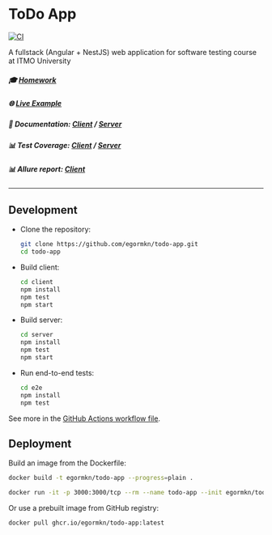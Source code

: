# ToDo App

[![CI](https://github.com/egormkn/todo-app/actions/workflows/workflow.yml/badge.svg)](https://github.com/egormkn/todo-app/actions/workflows/workflow.yml)

A fullstack (Angular + NestJS) web application for software testing course at ITMO University

##### :mortar_board: [Homework][homework]
##### :globe_with_meridians: [Live Example][live]
##### :blue_book: Documentation: [Client][docs-client] / [Server][docs-server]
##### :bar_chart: Test Coverage: [Client][coverage-client] / [Server][coverage-server]
##### :bar_chart: Allure report: [Client][allure-client]

[homework]: https://egormkn.github.io/todo-app/docs "Homework"
[live]: https://egormkn-todo-app.herokuapp.com "Live example"
[allure-client]: https://egormkn.github.io/todo-app/allure/client "Client Allure report"
[coverage-client]: https://egormkn.github.io/todo-app/coverage/client "Client code coverage"
[coverage-server]: https://egormkn.github.io/todo-app/coverage/server "Server code coverage"
[docs-client]: https://egormkn.github.io/todo-app/docs/client "Client documentation"
[docs-server]: https://egormkn.github.io/todo-app/docs/server "Server documentation"

---

## Development

- Clone the repository:

  ```bash
  git clone https://github.com/egormkn/todo-app.git
  cd todo-app
  ```

- Build client:
  ```bash
  cd client
  npm install
  npm test
  npm start
  ```

- Build server:
  ```bash
  cd server
  npm install
  npm test
  npm start
  ```

- Run end-to-end tests:
  ```bash
  cd e2e
  npm install
  npm test
  ```

See more in the [GitHub Actions workflow file][workflow].

[workflow]: .github/workflows/workflow.yml

## Deployment

Build an image from the Dockerfile:
```bash
docker build -t egormkn/todo-app --progress=plain .

docker run -it -p 3000:3000/tcp --rm --name todo-app --init egormkn/todo-app
```

Or use a prebuilt image from GitHub registry:
```bash
docker pull ghcr.io/egormkn/todo-app:latest
```